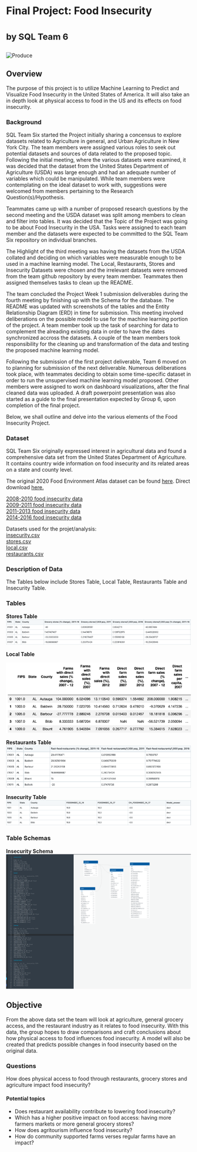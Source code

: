 
# Final Project: Food Insecurity <dl><sub>by SQL Team 6</sub></dl>
<img width="1165" height="250" alt="Produce" src="https://user-images.githubusercontent.com/112206035/223837617-92232bb1-3bd4-4c3b-bee0-421ffb1c9f1a.png">

## Overview 
The purpose of this project is to utilize Machine Learning to Predict and Visualize Food Insecurity in the United States of America. It will also take an in depth look at physical access to food in the US and its effects on food insecurity.

### Background
SQL Team Six started the Project initially sharing a concensus to explore datasets  related to Agriculture in general, and Urban Agriculture in New York City. The team members were assigned various roles to seek out potential datasets and sources of data related to the proposed topic. Following the initial meeting, where the various datasets were examined, it was decided that the dataset from the United States Department of Agriculture (USDA) was large enough and had an adequate number of variables which could be manipulated. While team members were contemplating on the ideal dataset to work with, suggestions were welcomed from members pertaining to the Research Question(s)/Hypothesis.

Teammates came up with a number of proposed research questions by the second meeting and the USDA dataset was split among members to clean and filter into tables. It was decided that the Topic of the Project was going to be about Food Insecurity in the USA. Tasks were assigned to each team member and the datasets were expected to be committed to the SQL Team Six repository on individual branches. 

The Highlight of the third meeting was having the datasets from the USDA collated and deciding on which variables were measurable enough to be used in a machine learning model. The Local, Restaurants, Stores and Insecurity Datasets were chosen and the irrelevant datasets were removed from the team github repository by every team member. Teammates then assigned themselves tasks to clean up the README.

The team concluded the Project Week 1 submission deliverables during the fourth meeting by finishing up with the Schema for the database. The README was updated with screenshots of the tables and the Entity Relationship Diagram (ERD) in time for submission. This meeting involved deliberations on the possible model to use for the machine learning portion of the project. A team member took up the task of searching for data to complement the alreading existing data in order to have the dates synchronized accross the datasets. A couple of the team members took responsibility for the cleaning up and transformation of the data and testing the proposed machine learning model. 

Following the submission of the first project deliverable, Team 6 moved on to planning for submission of the next deliverable. Numerous deliberations took place, with teammates deciding to obtain some time-specific dataset in order to run the unsupervised machine learning model proposed. Other members were assigned to work on dashboard visualizations, after the final cleaned data was uploaded. A draft powerpoint presentation was  also started as a guide to the final presentation expected by Group 6, upon completion of the final project.

Below, we shall outline and delve into the various elements of the Food Insecurity Project.

### Dataset
SQL Team Six originally expressed interest in agricultural data and found a comprehensive data set from the United States Department of Agriculture. It contains country wide information on food insecurity and its related areas on a state and county level. 

The original 2020 Food Environment Atlas dataset can be found [here](https://www.ers.usda.gov/data-products/food-environment-atlas/data-access-and-documentation-downloads/).
Direct download [here.](https://www.ers.usda.gov/webdocs/DataFiles/80526/FoodEnvironmentAtlas.xls?v=2489.7)<br>


[2008-2010 food insecurity data](https://www.ers.usda.gov/webdocs/publications/44906/6893_err125_2_.pdf?v=5244)  <br>
[2009-2011 food insecurity data](https://www.ers.usda.gov/webdocs/publications/45020/30967_err141.pdf)  <br>
[2011-2013 food insecurity data](https://www.ers.usda.gov/webdocs/publications/45265/48787_err173.pdf)  <br>
[2014-2016 food insecurity data](https://www.ers.usda.gov/webdocs/publications/84973/err-237.pdf?v=219.4)  <br>

Datasets used for the projet/analysis:<br>
[insecurity.csv](https://github.com/macicchino/Food_Insecurity/blob/main/Datasets/insecurity.csv)<br>
[stores.csv](https://github.com/macicchino/Food_Insecurity/blob/main/Datasets/stores.csv)<br>
[local.csv](https://github.com/macicchino/Food_Insecurity/blob/main/Datasets/local.csv)<br>
[restaurants.csv](https://github.com/macicchino/Food_Insecurity/blob/main/Datasets/restaurants.csv)<br>

### Description of Data
The Tables below include Stores Table, Local Table, Restaurants Table and Insecurity Table. 

### Tables 

**Stores Table**
![dev_1](Images/stores.png "Stores Image")

**Local Table**

![dev_2](Images/local.png "Local Image")

**Restaurants Table**
![dev_3](Images/restaurants.png "Restaurants Image")

**Insecurity Table**
![dev_4](Images/insecurity.png "Insecurity Image")

### Table Schemas

**Insecurity Schema**
![dev_4](Images/Schema.png "Insecurity Image")

## Objective
From the above data set the team will look at agriculture, general grocery access, and the restaurant industry as it relates to food insecurity. With this data, the group hopes to draw comparisons and craft conclusions about how physical access to food influences food insecurity. A model will also be created that predicts possible changes in food insecurity based on the original data.

### Questions
How does physical access to food through restaurants, grocery stores and agriculture impact food insecurity?

#### Potential topics
- Does restaurant availability contribute to lowering food insecurity?
- Which has a higher positive impact on food access: having more farmers markets or more general grocery stores?
- How does agritourism influence food insecurity?
- How do community supported farms verses regular farms have an impact?
                     
